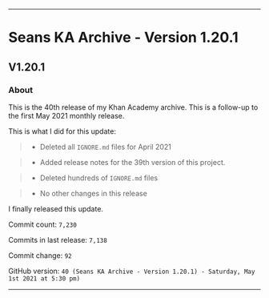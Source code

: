 
***

# Seans KA Archive - Version 1.20.1

## V1.20.1

### About

This is the 40th release of my Khan Academy archive. This is a follow-up to the first May 2021 monthly release.

This is what I did for this update:

> * Deleted all `IGNORE.md` files for April 2021

> * Added release notes for the 39th version of this project.

> * Deleted hundreds of `IGNORE.md` files

> * No other changes in this release

I finally released this update.

Commit count: `7,230`

Commits in last release: `7,138`

Commit change: `92`

GitHub version: `40 (Seans KA Archive - Version 1.20.1) - Saturday, May 1st 2021 at 5:30 pm)`

***
